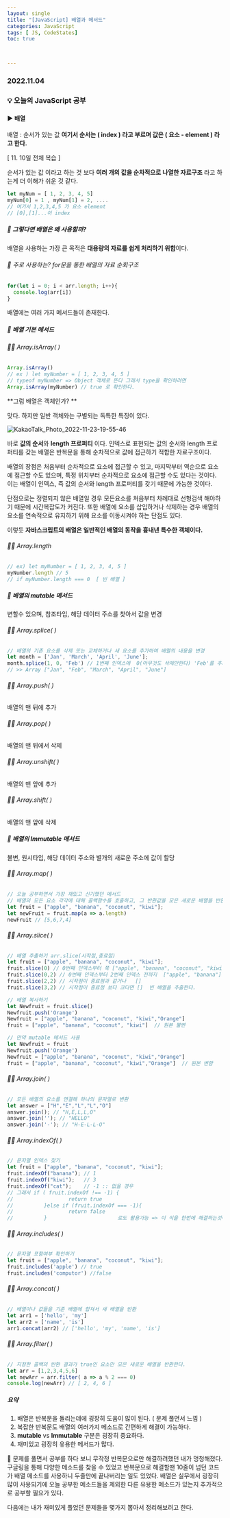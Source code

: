 ```yaml
---
layout: single
title: "[JavaScript] 배열과 메서드"
categories: JavaScript
tags: [ JS, CodeStates]
toc: true



---
```


### 2022.11.04

### 💡  오늘의 JavaScript 공부 

#### ▶️ 배열  

배열 : 순서가 있는 값 **여기서 순서는 ( index ) 라고 부르며 값은 ( 요소 - element ) 라고 한다.** 

[ 11. 10일 전체 복습 ]

순서가 있는 값 이라고 하는 것 보다 **여러 개의 값을 순차적으로 나열한 자료구조** 라고 하는게 더 이해가 쉬운 것 같다.

```js
let myNum = [ 1, 2, 3, 4, 5]
myNum[0] = 1 , myNum[1] = 2, ....
// 여기서 1,2,3,4,5 가 요소 element
// [0],[1]...이 index
```

##### 📌 그렇다면 배열은 왜 사용할까? 

배열을 사용하는 가장 큰 목적은 **대용량의 자료를 쉽게 처리하기 위함**이다.

###### 📌 주로 사용하는? for문을 통한 배열의 자료 순회구조

```js
for(let i = 0; i < arr.length; i++){
  console.log(arr[i])
}
```

 배열에는 여러 가지 메서드들이 존재한다.  

##### 📌 배열 기본 메서드  

###### 🙆‍♂️ Array.isArray( )

```js 
Array.isArray() 
// ex ) let myNumber = [ 1, 2, 3, 4, 5 ] 
// typeof myNumber => Object 객체로 뜬다 그래서 type을 확인하려면 
Array.isArray(myNumber) // true 로 확인한다. 
```

**그럼 배열은 객체인가? **

맞다. 하지만 일반 객체와는 구별되는 독특한 특징이 있다. 

![KakaoTalk_Photo_2022-11-23-19-55-46](https://user-images.githubusercontent.com/104547038/203529595-f7f35d58-bd9a-42fc-bf9a-af66dd8dccce.jpeg)

바로 **값의 순서**와 **length 프로퍼티** 이다. 인덱스로 표현되는 값의 순서와 length 프로퍼티를 갖는 배열은 반복문을 통해 순차적으로 값에 접근하기 적합한 자료구조이다. 

배열의 장점은 처음부터 순차적으로 요소에 접근할 수 있고, 마지막부터 역순으로 요소에 접근할 수도 있으며, 특정 위치부터 순차적으로 요소에 접근할 수도 있다는 것이다. 이는 배열이 인덱스, 즉 값의 순서와 length 프로퍼티를 갖기 때문에 가능한 것이다. 

단점으로는 정렬되지 않은 배열일 경우 모든요소를 처음부터 차례대로 선형검색 해야하기 때문에 시간복잡도가 커진다. 또한 배열에 요소를 삽입하거나 삭제하는 경우 배열의 요소를 연속적으로 유지하기 위해 요소를 이동시켜야 하는 단점도 있다. 

이렇듯 **자바스크립트의 배열은 일반적인 배열의 동작을 흉내낸 특수한 객체이다.** 

###### 🙆‍♂️ Array.length

```js
// ex) let myNumber = [ 1, 2, 3, 4, 5 ] 
myNumber.length // 5 
// if myNumber.length === 0  [ 빈 배열 ]  
```

##### 📌 배열의 mutable 메서드 

변할수 있으며, 참조타입, 해당 데이터 주소를 찾아서 값을 변경

###### 🙆‍♂️ Array.splice( )

```js
// 배열의 기존 요소를 삭제 또는 교체하거나 새 요소를 추가하여 배열의 내용을 변경
let month = ['Jan', 'March', 'April', 'June'];
month.splice(1, 0, 'Feb') // 1번째 인덱스에  0(아무것도 삭제안한다) 'Feb'를 추가
// >> Array ["Jan", "Feb", "March", "April", "June"]
```

###### 🙆‍♂️ Array.push( )  

배열의 맨 뒤에 추가 

###### 🙆‍♂️ Array.pop( )

배열의 맨 뒤에서 삭제

###### 🙆‍♂️ Array.unshift( )

배열의 맨 앞에 추가 

###### 🙆‍♂️ Array.shift( )

배열의 맨 앞에 삭제 



##### 📌 배열의 Immutable 메서드

불변, 원시타입, 해당 데이터 주소와 별개의 새로운 주소에 값이 할당 

###### 🙆‍♂️ Array.map( )

```js
// 오늘 공부하면서 가장 재밌고 신기했던 메서드 
// 배열의 모든 요소 각각에 대해 콜백함수를 호출하고, 그 반환값을 모은 새로운 배열을 반환한다. 
let fruit = ["apple", "banana", "coconut", "kiwi"];
let newFruit = fruit.map(a => a.length)
newFruit // [5,6,7,4]
```

###### 🙆‍♂️ Array.slice( )

```js
// 배열 추출하기 arr.slice(시작점,종료점)
let fruit = ["apple", "banana", "coconut", "kiwi"];
fruit.slice(0) // 0번째 인덱스부터 쭉 ["apple", "banana", "coconut", "kiwi"]
fruit.slice(0,2) // 0번째 인덱스부터 2번째 인덱스 전까지  ["apple", "banana"]
fruit.slice(2,2) // 시작점이 종료점과 같거나 	[]
fruit.slice(3,2) // 시작점이 종료점 보다 크다면 []  빈 배열을 추출한다. 

// 배열 복사하기 
let Newfruit = fruit.slice()
Newfruit.push('Orange')
Newfruit = ["apple", "banana", "coconut", "kiwi","Orange"]
fruit = ["apple", "banana", "coconut", "kiwi"]  // 원본 불변

// 만약 mutable 메서드 사용 
let Newfruit = fruit
Newfruit.push('Orange')
Newfruit = ["apple", "banana", "coconut", "kiwi","Orange"]
fruit = ["apple", "banana", "coconut", "kiwi","Orange"]  // 원본 변함
```

###### 🙆‍♂️ Array.join( )

```js
// 모든 배열의 요소를 연결해 하나의 문자열로 변환
let answer = ["H","E","L","L","O"]
answer.join(); // "H,E,L,L,O"
answer.join(''); // "HELLO"
answer.join('-'); // "H-E-L-L-O"
```

###### 🙆‍♂️ Array.indexOf( )

```js
// 문자열 인덱스 찾기 
let fruit = ["apple", "banana", "coconut", "kiwi"];
fruit.indexOf("banana"); // 1
fruit.indexOf("kiwi");   // 3
fruit.indexOf("cat");    // -1 :: 없을 경우
// 그래서 if ( fruit.indexOf !== -1) {
//					return true
//			}else if (fruit.indexOf === -1){
//					return false
//			}						로도 활용가능 => 이 식을 한번에 해결하는것이 Array.includes( )
```

###### 🙆‍♂️ Array.includes( )

```js
// 문자열 포함여부 확인하기 
let fruit = ["apple", "banana", "coconut", "kiwi"];
fruit.includes('apple') // true
fruit.includes('computor') //false
```

###### 🙆‍♂️ Array.concat( )

```js
// 배열이나 값들을 기존 배열에 합쳐서 새 배열을 반환
let arr1 = ['hello', 'my']
let arr2 = ['name', 'is']
arr1.concat(arr2) // ['hello', 'my', 'name', 'is']
```

###### 🙆‍♂️ Array.filter( )

```js
// 지정한 콜백의 반환 결과가 true인 요소만 모은 새로운 배열을 반환한다. 
let arr = [1,2,3,4,5,6]
let newArr = arr.filter( a => a % 2 === 0)
console.log(newArr) // [ 2, 4, 6 ]
```



##### **요약**

1. 배열은 반복문을 돌리는데에 굉장히 도움이 많이 된다. ( 문제 풀면서 느낌 )
2. 복잡한 반복문도 배열의 여러가지 메소드로 간편하게 해결이 가능하다. 
3. **mutable** vs **Immutable** 구분은 굉장히 중요하다. 
4. 재미있고 굉장히 유용한 메서드가 많다. 

🐥 문제를 풀면서 공부를 하다 보니 무작정 반복문으로만 해결하려했던 내가 멍청해졌다. 구글링을 통해 다양한 메소드를 찾을 수 있었고 반복문으로 해결할땐 10줄이 넘던 코드가 배열 메소드를 사용하니 두줄만에 끝나버리는 일도 있었다. 배열은 실무에서 굉장히 많이 사용되기에 오늘 공부한 메소드들을 제외한 다른 유용한 메소드가 있는지 추가적으로 공부할 필요가 있다. 

다음에는 내가 재미있게 풀었던 문제들을 몇가지 뽑아서 정리해보려고 한다. 
